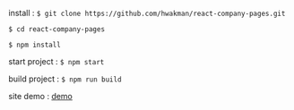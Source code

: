 install :
`$ git clone https://github.com/hwakman/react-company-pages.git`

`$ cd react-company-pages`

`$ npm install`

start project :
`$ npm start`

build project : 
`$ npm run build`

site demo :
[demo](https://enigmatic-wave-53957.herokuapp.com/)